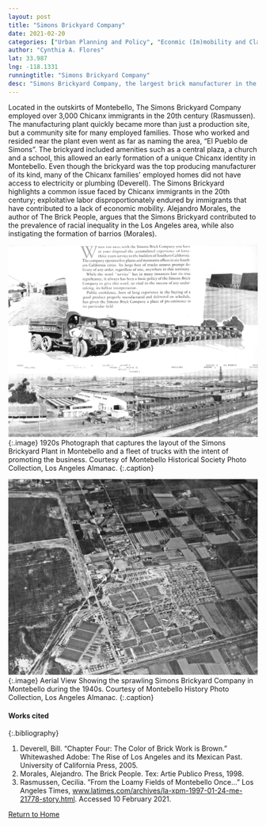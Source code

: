 ```yaml
---
layout: post
title: "Simons Brickyard Company"
date: 2021-02-20
categories: ["Urban Planning and Policy", "Econmic (Im)mobility and Class", "Social Identity and Diversity"]
author: "Cynthia A. Flores"
lat: 33.987
lng: -118.1331
runningtitle: "Simons Brickyard Company"
desc: "Simons Brickyard Company, the largest brick manufacturer in the world became one of the largest sites of Latinx employment in Montebello during the 20th century."
---
```

Located in the outskirts of Montebello, The Simons Brickyard Company employed over 3,000 Chicanx immigrants in the 20th century (Rasmussen). The manufacturing plant quickly became more than just a production site, but a community site for many employed families. Those who worked and resided near the plant even went as far as naming the area, “El Pueblo de Simons”. The brickyard included amenities such as a central plaza, a church and a school, this allowed an early formation of a unique Chicanx identity in Montebello. Even though the brickyard was the top producing manufacturer of its kind, many of the Chicanx families' employed homes did not have access to electricity or plumbing (Deverell). The Simons Brickyard highlights a common issue faced by Chicanx immigrants in the 20th century; exploitative labor disproportionately endured by immigrants that have contributed to a lack of economic mobility. Alejandro Morales, the author of The Brick People, argues that the Simons Brickyard contributed to the prevalence of racial inequality in the Los Angeles area, while also instigating the formation of barrios (Morales). 

![Promotional Brochure of Simons Brickyard Company](images/SimonsBrickyard_Pin1_Image1.jpg)
   {:.image}
1920s Photograph that captures the layout of the Simons Brickyard Plant in Montebello and a fleet of trucks with the intent of promoting the business. Courtesy of Montebello Historical Society Photo Collection, Los Angeles Almanac. 
   {:.caption} 
   
![Aerial view of Simons Brickyard Plant](images/SimonsBrickyard_Pin1_Image2.jpg)
   {:.image}
Aerial View Showing the sprawling Simons Brickyard Company in Montebello during the 1940s. Courtesy of Montebello History Photo Collection, Los Angeles Almanac.
   {:.caption} 

#### Works cited

{:.bibliography}
1. Deverell, Bill. “Chapter Four: The Color of Brick Work is Brown.” Whitewashed Adobe: The Rise of Los Angeles and its Mexican Past. University of California Press, 2005. 
2. Morales, Alejandro. The Brick People. Tex: Artie Publico Press, 1998.
3. Rasmussen, Cecilia. ”From the Loamy Fields of Montebello Once…” Los Angeles Times,  www.latimes.com/archives/la-xpm-1997-01-24-me-21778-story.html.  Accessed 10 February  2021.

[Return to Home](https://uclachicanxstudies.github.io/BarrioSuburbanisms/)
